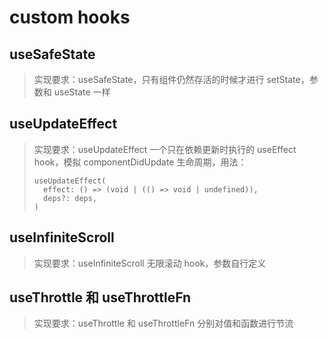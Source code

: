 # custom hooks

## useSafeState

> 实现要求：useSafeState，只有组件仍然存活的时候才进行 setState，参数和 useState 一样



## useUpdateEffect

> 实现要求：useUpdateEffect 一个只在依赖更新时执行的 useEffect hook，模拟 componentDidUpdate 生命周期，用法：
>
> ```tsx
> useUpdateEffect(
>   effect: () => (void | (() => void | undefined)),
>   deps?: deps,
> )
> ```



## useInfiniteScroll

> 实现要求：useInfiniteScroll 无限滚动 hook，参数自行定义



## useThrottle 和 useThrottleFn

> 实现要求：useThrottle 和 useThrottleFn 分别对值和函数进行节流